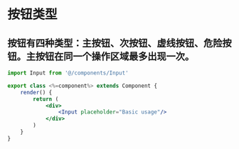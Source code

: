#  按钮类型
## 按钮有四种类型：主按钮、次按钮、虚线按钮、危险按钮。主按钮在同一个操作区域最多出现一次。


````jsx
import Input from '@/components/Input'

export class <%=component%> extends Component {
    render() {
        return (
            <div>
                <Input placeholder="Basic usage"/>
            </div>
        )
    }
}
````
